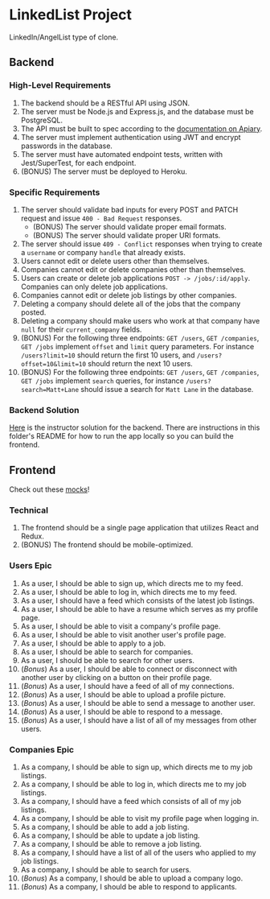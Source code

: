# LinkedList Project

LinkedIn/AngelList type of clone.

## Backend

### High-Level Requirements

1.  The backend should be a RESTful API using JSON.
1.  The server must be Node.js and Express.js, and the database must be PostgreSQL.
1.  The API must be built to spec according to the [documentation on Apiary](https://linkedlist.docs.apiary.io/).
1.  The server must implement authentication using JWT and encrypt passwords in the database.
1.  The server must have automated endpoint tests, written with Jest/SuperTest, for each endpoint.
1.  (BONUS) The server must be deployed to Heroku.

### Specific Requirements

1.  The server should validate bad inputs for every POST and PATCH request and issue `400 - Bad Request` responses.
    - (BONUS) The server should validate proper email formats.
    - (BONUS) The server should validate proper URI formats.
1.  The server should issue `409 - Conflict` responses when trying to create a `username` or company `handle` that already exists.
1.  Users cannot edit or delete users other than themselves.
1.  Companies cannot edit or delete companies other than themselves.
1.  Users can create or delete job applications `POST -> /jobs/:id/apply`. Companies can only delete job applications.
1.  Companies cannot edit or delete job listings by other companies.
1.  Deleting a company should delete all of the jobs that the company posted.
1.  Deleting a company should make users who work at that company have `null` for their `current_company` fields.
1.  (BONUS) For the following three endpoints: `GET /users`, `GET /companies`, `GET /jobs` implement `offset` and `limit` query parameters. For instance `/users?limit=10` should return the first 10 users, and `/users?offset=10&limit=10` should return the next 10 users.
1.  (BONUS) For the following three endpoints: `GET /users`, `GET /companies`, `GET /jobs` implement `search` queries, for instance `/users?search=Matt+Lane` should issue a search for `Matt Lane` in the database.

### Backend Solution

[Here](https://github.com/rithmschool/LinkedList/tree/master/backend) is the instructor solution for the backend. There are instructions in this folder's README for how to run the app locally so you can build the frontend.

## Frontend

Check out these [mocks](https://app.moqups.com/michael@rithmschool.com/vgRzAjTRTd/view)!

### Technical

1.  The frontend should be a single page application that utilizes React and Redux.
1.  (BONUS) The frontend should be mobile-optimized.

### Users Epic

1.  As a user, I should be able to sign up, which directs me to my feed.
1.  As a user, I should be able to log in, which directs me to my feed.
1.  As a user, I should have a feed which consists of the latest job listings.
1.  As a user, I should be able to have a resume which serves as my profile page.
1.  As a user, I should be able to visit a company's profile page.
1.  As a user, I should be able to visit another user's profile page.
1.  As a user, I should be able to apply to a job.
1.  As a user, I should be able to search for companies.
1.  As a user, I should be able to search for other users.
1.  (_Bonus_) As a user, I should be able to connect or disconnect with another user by clicking on a button on their profile page.
1.  (_Bonus_) As a user, I should have a feed of all of my connections.
1.  (_Bonus_) As a user, I should be able to upload a profile picture.
1.  (_Bonus_) As a user, I should be able to send a message to another user.
1.  (_Bonus_) As a user, I should be able to respond to a message.
1.  (_Bonus_) As a user, I should have a list of all of my messages from other users.

### Companies Epic

1.  As a company, I should be able to sign up, which directs me to my job listings.
1.  As a company, I should be able to log in, which directs me to my job listings.
1.  As a company, I should have a feed which consists of all of my job listings.
1.  As a company, I should be able to visit my profile page when logging in.
1.  As a company, I should be able to add a job listing.
1.  As a company, I should be able to update a job listing.
1.  As a company, I should be able to remove a job listing.
1.  As a company, I should have a list of all of the users who applied to my job listings.
1.  As a company, I should be able to search for users.
1.  (_Bonus_) As a company, I should be able to upload a company logo.
1.  (_Bonus_) As a company, I should be able to respond to applicants.
